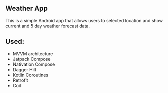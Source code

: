 ## Weather App
This is a simple Android app that allows users to selected location and show current and 5 day weather forecast data.

## Used:
* MVVM architecture
* Jatpack Compose
* Nativation Compose
* Dagger Hilt
* Kotlin Coroutines 
* Retrofit
* Coil
